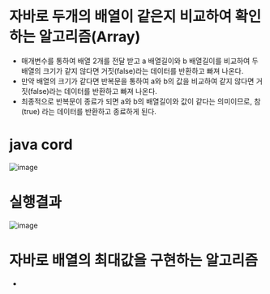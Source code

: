 # 자바로 두개의 배열이 같은지 비교하여 확인하는 알고리즘(Array)
- 매개변수를 통하여 배열 2개를 전달 받고 a 배열길이와 b 배열길이를 비교하여 두 배열의 크기가 같지 않다면 거짓(false)라는 데이터를 반환하고 빠져 나온다.
- 만약 배열의 크기가 같다면 반복문을 통하여 a와 b의 값을 비교하여 같지 않다면 거짓(false)라는 데이터를 반환하고 빠져 나온다.
- 최종적으로 반복문이 종료가 되면 a와 b의 배열길이와 값이 같다는 의미이므로, 참(true) 라는 데이터를 반환하고 종료하게 된다.

# java cord
![image](https://user-images.githubusercontent.com/122009563/224600810-03094a2c-9d81-4917-b304-cfad96f22b17.png)

# 실행결과
![image](https://user-images.githubusercontent.com/122009563/224602042-4e579bdb-7774-486b-ac7e-f2e98ee52f1e.png)

# 자바로 배열의 최대값을 구현하는 알고리즘
-
